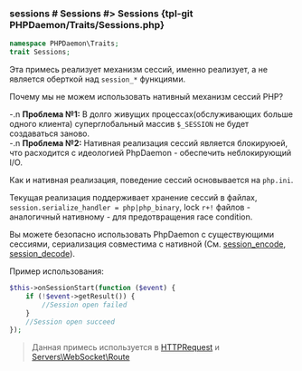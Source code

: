### sessions # Sessions #> Sessions {tpl-git PHPDaemon/Traits/Sessions.php}

```php
namespace PHPDaemon\Traits;
trait Sessions;
```

Эта примесь реализует механизм сессий, именно реализует, а не является оберткой над `session_*` функциями.

Почему мы не можем использовать нативный механизм сессий PHP?

 -.n **Проблема №1:** В долго живущих процессах(обслуживающих больше одного клиента) суперглобальный массив `$_SESSION` не будет создаваться заново.  
 -.n **Проблема №2:** Нативная реализация сессий является блокируюей, что расходится с идеологией PhpDaemon - обеспечить неблокирующий I/O.

Как и нативная реализация, поведение сессий основывается на `php.ini`.

Текущая реализация поддерживает хранение сессий в файлах, `session.serialize_handler = php|php_binary`, lock `r+!` файлов - аналогичный нативному - для предотвращения race condition.

Вы можете безопасно использовать PhpDaemon c существующими сессиями, сериализация совместима с нативной
(См. [session_encode](http://php.net//manual/ru/function.session-encode.php), [session_decode](http://php.net//manual/ru/function.session-decode.php)).

Пример использования:

```php
$this->onSessionStart(function ($event) {
	if (!$event->getResult()) {
		//Session open failed
	}
	//Session open succeed
});
```

> Данная примесь используется в [HTTPRequest](#HTTPRequest) и [Servers\WebSocket\Route](#servers/websocket/route)
